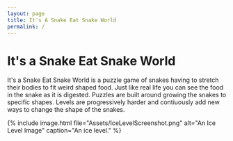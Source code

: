 ```yaml
---
layout: page
title: It's A Snake Eat Snake World
permalink: /
---
```


# It's a Snake Eat Snake World

It's a Snake Eat Snake World is a puzzle game of snakes having to stretch their bodies to fit weird shaped food. Just like real life you can see the food in the snake as it is digested. Puzzles are built around growing the snakes to specific shapes. Levels are progressively harder and contiuously add new ways to change the shape of the snakes.

{% include image.html file="Assets/IceLevelScreenshot.png" alt="An Ice Level Image" caption="An ice level." %}

